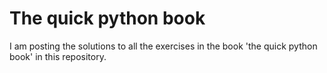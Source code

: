 # The quick python book
I am posting the solutions to all the exercises in the book 'the quick python book' in this repository.
